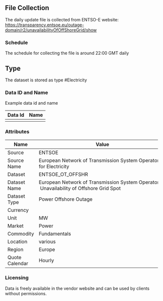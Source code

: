 ## File Collection

The daily update file is collected from ENTSO-E website: https://transparency.entsoe.eu/outage-domain/r2/unavailabilityOfOffShoreGrid/show

### Schedule

The schedule for collecting the file is around 22:00 GMT daily

## Type

The dataset is stored as type #Electricity

### Data ID and Name

Example data id and name

|**Data Id**|**Name**|
|-|-|
|||

### Attributes

|Name|Value|
|-|-|
|Source|ENTSOE|
|Source Name|European Network of Transmission System Operators for Electricity|
|Dataset|ENTSOE_OT_OFFSHR|
|Dataset Name|European Network of Transmission System Operators - Unavailability of Offshore Grid Spot|
|Dataset Type|Power Offshore Outage|
|Currency||
|Unit|MW|
|Market|Power|
|Commodity|Fundamentals|
|Location|various|
|Region|Europe|
|Quote Calendar|Hourly|

### Licensing

Data is freely available in the vendor website and can be used by clients without permissions.